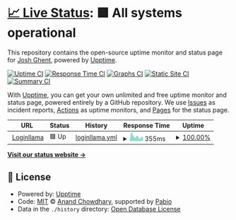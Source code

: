 # [📈 Live Status](https://joshghent.github.io/loginllama-status): <!--live status--> **🟩 All systems operational**

This repository contains the open-source uptime monitor and status page for [Josh Ghent](https://joshghent.com), powered by [Upptime](https://github.com/upptime/upptime).

[![Uptime CI](https://github.com/joshghent/loginllama-status/workflows/Uptime%20CI/badge.svg)](https://github.com/joshghent/loginllama-status/actions?query=workflow%3A%22Uptime+CI%22)
[![Response Time CI](https://github.com/joshghent/loginllama-status/workflows/Response%20Time%20CI/badge.svg)](https://github.com/joshghent/loginllama-status/actions?query=workflow%3A%22Response+Time+CI%22)
[![Graphs CI](https://github.com/joshghent/loginllama-status/workflows/Graphs%20CI/badge.svg)](https://github.com/joshghent/loginllama-status/actions?query=workflow%3A%22Graphs+CI%22)
[![Static Site CI](https://github.com/joshghent/loginllama-status/workflows/Static%20Site%20CI/badge.svg)](https://github.com/joshghent/loginllama-status/actions?query=workflow%3A%22Static+Site+CI%22)
[![Summary CI](https://github.com/joshghent/loginllama-status/workflows/Summary%20CI/badge.svg)](https://github.com/joshghent/loginllama-status/actions?query=workflow%3A%22Summary+CI%22)

With [Upptime](https://upptime.js.org), you can get your own unlimited and free uptime monitor and status page, powered entirely by a GitHub repository. We use [Issues](https://github.com/joshghent/loginllama-status/issues) as incident reports, [Actions](https://github.com/joshghent/loginllama-status/actions) as uptime monitors, and [Pages](https://joshghent.github.io/loginllama-status) for the status page.

<!--start: status pages-->
<!-- This summary is generated by Upptime (https://github.com/upptime/upptime) -->
<!-- Do not edit this manually, your changes will be overwritten -->
<!-- prettier-ignore -->
| URL | Status | History | Response Time | Uptime |
| --- | ------ | ------- | ------------- | ------ |
| <img alt="" src="https://icons.duckduckgo.com/ip3/loginllama.app.ico" height="13"> [Loginllama](https://loginllama.app) | 🟩 Up | [loginllama.yml](https://github.com/joshghent/loginllama-status/commits/HEAD/history/loginllama.yml) | <details><summary><img alt="Response time graph" src="./graphs/loginllama/response-time-week.png" height="20"> 355ms</summary><br><a href="https://status.loginllama.app/history/loginllama"><img alt="Response time 222" src="https://img.shields.io/endpoint?url=https%3A%2F%2Fraw.githubusercontent.com%2Fjoshghent%2Floginllama-status%2FHEAD%2Fapi%2Floginllama%2Fresponse-time.json"></a><br><a href="https://status.loginllama.app/history/loginllama"><img alt="24-hour response time 332" src="https://img.shields.io/endpoint?url=https%3A%2F%2Fraw.githubusercontent.com%2Fjoshghent%2Floginllama-status%2FHEAD%2Fapi%2Floginllama%2Fresponse-time-day.json"></a><br><a href="https://status.loginllama.app/history/loginllama"><img alt="7-day response time 355" src="https://img.shields.io/endpoint?url=https%3A%2F%2Fraw.githubusercontent.com%2Fjoshghent%2Floginllama-status%2FHEAD%2Fapi%2Floginllama%2Fresponse-time-week.json"></a><br><a href="https://status.loginllama.app/history/loginllama"><img alt="30-day response time 390" src="https://img.shields.io/endpoint?url=https%3A%2F%2Fraw.githubusercontent.com%2Fjoshghent%2Floginllama-status%2FHEAD%2Fapi%2Floginllama%2Fresponse-time-month.json"></a><br><a href="https://status.loginllama.app/history/loginllama"><img alt="1-year response time 222" src="https://img.shields.io/endpoint?url=https%3A%2F%2Fraw.githubusercontent.com%2Fjoshghent%2Floginllama-status%2FHEAD%2Fapi%2Floginllama%2Fresponse-time-year.json"></a></details> | <details><summary><a href="https://status.loginllama.app/history/loginllama">100.00%</a></summary><a href="https://status.loginllama.app/history/loginllama"><img alt="All-time uptime 99.96%" src="https://img.shields.io/endpoint?url=https%3A%2F%2Fraw.githubusercontent.com%2Fjoshghent%2Floginllama-status%2FHEAD%2Fapi%2Floginllama%2Fuptime.json"></a><br><a href="https://status.loginllama.app/history/loginllama"><img alt="24-hour uptime 100.00%" src="https://img.shields.io/endpoint?url=https%3A%2F%2Fraw.githubusercontent.com%2Fjoshghent%2Floginllama-status%2FHEAD%2Fapi%2Floginllama%2Fuptime-day.json"></a><br><a href="https://status.loginllama.app/history/loginllama"><img alt="7-day uptime 100.00%" src="https://img.shields.io/endpoint?url=https%3A%2F%2Fraw.githubusercontent.com%2Fjoshghent%2Floginllama-status%2FHEAD%2Fapi%2Floginllama%2Fuptime-week.json"></a><br><a href="https://status.loginllama.app/history/loginllama"><img alt="30-day uptime 100.00%" src="https://img.shields.io/endpoint?url=https%3A%2F%2Fraw.githubusercontent.com%2Fjoshghent%2Floginllama-status%2FHEAD%2Fapi%2Floginllama%2Fuptime-month.json"></a><br><a href="https://status.loginllama.app/history/loginllama"><img alt="1-year uptime 99.96%" src="https://img.shields.io/endpoint?url=https%3A%2F%2Fraw.githubusercontent.com%2Fjoshghent%2Floginllama-status%2FHEAD%2Fapi%2Floginllama%2Fuptime-year.json"></a></details>

<!--end: status pages-->

[**Visit our status website →**](https://joshghent.github.io/loginllama-status)

## 📄 License

- Powered by: [Upptime](https://github.com/upptime/upptime)
- Code: [MIT](./LICENSE) © [Anand Chowdhary](https://anandchowdhary.com), supported by [Pabio](https://pabio.com)
- Data in the `./history` directory: [Open Database License](https://opendatacommons.org/licenses/odbl/1-0/)
